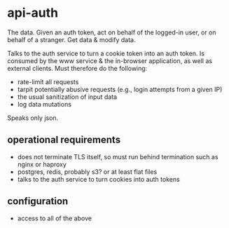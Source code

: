 # api-auth

The data. Given an auth token, act on behalf of the logged-in user, or on behalf of a stranger. Get data & modify data.

Talks to the auth service to turn a cookie token into an auth token. Is consumed by the www service & the in-browser application, as well as external clients. Must therefore do the following:

- rate-limit all requests
- tarpit potentially abusive requests (e.g., login attempts from a given IP)
- the usual sanitization of input data
- log data mutations

Speaks only json.

## operational requirements

- does not terminate TLS itself, so must run behind termination such as nginx or haproxy
- postgres, redis, probably s3? or at least flat files
- talks to the auth service to turn cookies into auth tokens

## configuration

- access to all of the above
